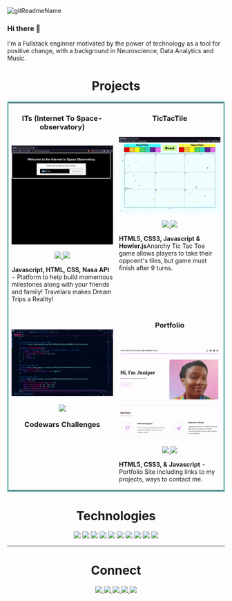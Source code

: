 ![gitReadmeName](https://user-images.githubusercontent.com/88162896/192053125-c222e570-7b71-4cc9-98bb-a2c54b219995.jpg)

### Hi there 👋 
I'm a Fullstack enginner motivated by the power of technology as a tool for positive change, with a background in Neuroscience, Data Analytics and Music.



<h1 align="center">Projects</h1>
<table bordercolor="#66b2b2">
  
  <tr>
    <td width="50%" valign="top">
      <h3 align="center">ITs (Internet To Space-observatory)</h3>
        <br />
        <a target="_blank" href="https://internet2space.netlify.app/">
            <img src="images/nasa.gif" width="100%" alt="Space Observatory app"/>
        </a>
        <br />
        <p align="center">
          
  <a href="https://github.com/Pressedj/internet2space" target="_blank">
    <img src="https://img.shields.io/static/v1?label=|&message=REPO&color=23555f&style=plastic&logo=github&logo-color=white"/>
  </a>  
  <a href="https://internet2space.netlify.app/" target="_blank">
    <img src="https://img.shields.io/static/v1?label=|&message=WEBSITE&color=cdf998&style=plastic&logo=wordpress&logo-color=white"/>
  </a>
      </p>
        <p><strong>Javascript, HTML, CSS, Nasa API</strong> - Platform to help build momentous milestones along with your friends and family! Travelara makes Dream Trips a Reality!</p>
    </td>
    <td width="50%" valign="top">
      <h3 align="center">TicTacTile</h3>
        <br />
      <a target="_blank" href="https://tictactile.netlify.app/">
            <img src="images/tiles.gif" width="100%"  alt="tictactiles"/>
        </a>
        <br />
        <p align="center">
          
  <a href="https://github.com/Pressedj/tictacsquare" target="_blank">
    <img src="https://img.shields.io/static/v1?label=|&message=REPO&color=23555f&style=plastic&logo=github&logo-color=white"/>
  </a>
  <a href="https://tictactile.netlify.app/" target="_blank">
    <img src="https://img.shields.io/static/v1?label=|&message=WEBSITE&color=cdf998&style=plastic&logo=wordpress&logo-color=white"/>
  </a>
      </p>
        <p><strong>HTML5, CSS3, Javascript & Howler.js</strong>Anarchy Tic Tac Toe game allows players to take their oppoent's tiles, but game must finish after 9 turns.</p>
    </td>
  </tr>
  
  <tr>
    <td width="50%" valign="top">
      <h3 align="center"Codewars Challenges</h3>
        <br />
        <a target="_blank" href="https://github.com/Pressedj/Codewars">
          <img src="images/codewars.gif" width="100%" alt="Matching Cards"/>
        </a>
        <br />
        <p align="center">
          
  <a href="https://github.com/Pressedj/Codewars" target="_blank">
    <img src="https://img.shields.io/static/v1?label=|&message=REPO&color=23555f&style=plastic&logo=github&logo-color=white"/>
  </a>
        <p>Codewars Challenges</p>
    </td>
	<td width="50%" valign="top">
      <h3 align="center">Portfolio</h3>
      <br />
        <a target="_blank" href="https://juniperpress.netlify.app">
          <img src="images/portfolio.gif" width="100%" alt="Portfolio"/>
        </a>
      <br />
        <p align="center">
  <a href="https://github.com/Pressedj/portfolio" target="_blank">
    <img src="https://img.shields.io/static/v1?label=|&message=REPO&color=23555f&style=plastic&logo=github&logo-color=white"/>
  </a>
  <a href="https://juniperpress.netlify.app" target="_blank">
    <img src="https://img.shields.io/static/v1?label=|&message=WEBSITE&color=cdf998&style=plastic&logo=wordpress&logo-color=white"/>
  </a>
      </p>
        <p><strong>HTML5, CSS3, & Javascript</strong> - Portfolio Site including links to my projects, ways to contact me.</p>
    </td>
  </tr>

</table>

<h1 align="center">Technologies</h1>


<p align="center">
    <img src="https://img.shields.io/static/v1?label=|&message=HTML5&color=23555f&style=plastic&logo=html5"/>
    <img src="https://img.shields.io/static/v1?label=|&message=CSS3&color=285f65&style=plastic&logo=css3"/>
    <!--<img src="https://img.shields.io/static/v1?label=|&message=SASS&color=2b625f&style=plastic&logo=sass"/>-->
    <!--<img src="https://img.shields.io/static/v1?label=|&message=BOOTSTRAP&color=316c5e&style=plastic&logo=bootstrap"/>-->
    <img src="https://img.shields.io/static/v1?label=|&message=JAVASCRIPT&color=3c7f5d&style=plastic&logo=javascript"/>
    <img src="https://img.shields.io/static/v1?label=|&message=REACT.JS&color=4a935c&style=plastic&logo=react"/>
    <!--<img src="https://img.shields.io/static/v1?label=|&message=TYPESCRIPT&color=4a935c&style=plastic&logo=typescript"/>-->
    <img src="https://img.shields.io/static/v1?label=|&message=PYTHON&color=52985b&style=plastic&logo=python"/>
    <!--<img src="https://img.shields.io/static/v1?label=|&message=JAVA&color=cdf998&style=plastic&logo=java"/>-->
    <!--<img src="https://img.shields.io/static/v1?label=|&message=SOLIDITY&color=8fbc56&style=plastic&logo=solidity"/>-->
    <!--<img src="https://img.shields.io/static/v1?label=|&message=SELENIUM&color=cdf998&style=plastic&logo=selenium"/>-->
    <!--<img src="https://img.shields.io/static/v1?label=|&message=AWS&color=98bf53&style=plastic&logo=amazon"/>-->
    <img src="https://img.shields.io/static/v1?label=|&message=WORDPRESS&color=cdd148&style=plastic&logo=wordpress"/>
    <!--<img src="https://img.shields.io/static/v1?label=|&message=ADOBE&color=98bf53&style=plastic&logo=adobe"/>-->
    <img src="https://img.shields.io/static/v1?label=|&message=MONGO-DB&color=cdd148&style=plastic&logo=mongodb"/>
    <img src="https://img.shields.io/static/v1?label=|&message=EXPRESS&color=bbb111&style=plastic&logo=express"/>
    <!--<img src="https://img.shields.io/static/v1?label=|&message=WEBPACK&color=bbb111&style=plastic&logo=webpack"/>-->
    <img src="https://img.shields.io/static/v1?label=|&message=LINUX&color=bbb111&style=plastic&logo=linux"/>
    <img src="https://img.shields.io/static/v1?label=|&message=GIT&color=cbb148&style=plastic&logo=git"/>
    <!--<img src="https://img.shields.io/static/v1?label=|&message=FIREBASE&color=cbb148&style=plastic&logo=firebase"/>-->
</p>



---


<h1 align="center">Connect</h1>



<p align="center">
  <a href="https://juniperpress.netlify.app" target="_blank">
    <img src="https://img.shields.io/static/v1?label=|&message=WEBSITE&color=23555f&style=plastic&logo=react&logo-color=white"/>
  </a>
  <a href="https://www.linkedin.com/in/juniperpress/" target="_blank">
    <img src="https://img.shields.io/static/v1?label=|&message=LINKED-IN&color=cdf998&style=plastic&logo=linkedin&logo-color=white"/>
  </a>
  <a href="https://twitter.com/DevwJuniper" target="_blank">
    <img src="https://img.shields.io/static/v1?label=|&message=TWITTER&color=23555f&style=plastic&logo=twitter&logo-color=white"/>
  </a>
  <a href="https://angel.co/u/juniper-press" target="_blank">
      <img src="https://img.shields.io/static/v1?label=|&message=ANGEL-LIST&color=cdf998&style=plastic&logo=angellist&logo-color=white"/>
  </a>
  <a href="https://juniperpress.netlify.app/resume" target="_blank">
      <img src="https://img.shields.io/static/v1?label=|&message=RESUME&color=23555f&style=plastic&logo=react&logo-color=white"/>
  </a>
</p>

<!--
**Pressedj/pressedj** is a ✨ _special_ ✨ repository because its `README.md` (this file) appears on your GitHub profile.

Here are some ideas to get you started:

- 🔭 I’m currently working on ...
- 🌱 I’m currently learning ...
- 👯 I’m looking to collaborate on ...
- 🤔 I’m looking for help with ...
- 💬 Ask me about ...
- 📫 How to reach me: ...
- 😄 Pronouns: ...
- ⚡ Fun fact: ...
-->
